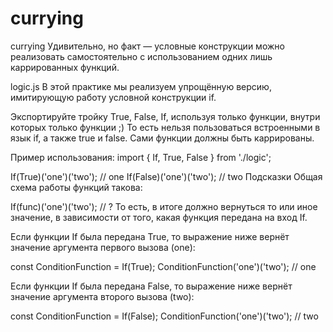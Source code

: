 # currying
currying
Удивительно, но факт — условные конструкции можно реализовать самостоятельно с использованием одних лишь каррированных функций.

logic.js
В этой практике мы реализуем упрощённую версию, имитирующую работу условной конструкции if.

Экспортируйте тройку True, False, If, используя только функции, внутри которых только функции ;) То есть нельзя пользоваться встроенными в язык if, а также true и false. Сами функции должны быть каррированы.

Пример использования:
import { If, True, False } from './logic';

If(True)('one')('two');  // one
If(False)('one')('two'); // two
Подсказки
Общая схема работы функций такова:

If(func)('one')('two'); // ?
То есть, в итоге должно вернуться то или иное значение, в зависимости от того, какая функция передана на вход If.

Если функции If была передана True, то выражение ниже вернёт значение аргумента первого вызова (one):

const ConditionFunction = If(True);
ConditionFunction('one')('two'); // one

Если функции If была передана False, то выражение ниже вернёт значение аргумента второго вызова (two):

const ConditionFunction = If(False);
ConditionFunction('one')('two'); // two
